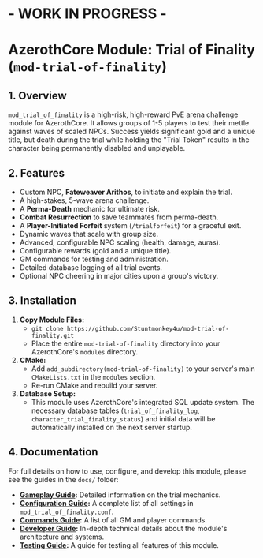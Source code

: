 # - WORK IN PROGRESS -
# AzerothCore Module: Trial of Finality (`mod-trial-of-finality`)

## 1. Overview

`mod_trial_of_finality` is a high-risk, high-reward PvE arena challenge module for AzerothCore. It allows groups of 1-5 players to test their mettle against waves of scaled NPCs. Success yields significant gold and a unique title, but death during the trial while holding the "Trial Token" results in the character being permanently disabled and unplayable.

## 2. Features

*   Custom NPC, **Fateweaver Arithos**, to initiate and explain the trial.
*   A high-stakes, 5-wave arena challenge.
*   A **Perma-Death** mechanic for ultimate risk.
*   **Combat Resurrection** to save teammates from perma-death.
*   A **Player-Initiated Forfeit** system (`/trialforfeit`) for a graceful exit.
*   Dynamic waves that scale with group size.
*   Advanced, configurable NPC scaling (health, damage, auras).
*   Configurable rewards (gold and a unique title).
*   GM commands for testing and administration.
*   Detailed database logging of all trial events.
*   Optional NPC cheering in major cities upon a group's victory.

## 3. Installation

1.  **Copy Module Files:**
    *   `git clone https://github.com/Stuntmonkey4u/mod-trial-of-finality.git`
    *   Place the entire `mod-trial-of-finality` directory into your AzerothCore's `modules` directory.
2.  **CMake:**
    *   Add `add_subdirectory(mod-trial-of-finality)` to your server's main `CMakeLists.txt` in the `modules` section.
    *   Re-run CMake and rebuild your server.
3.  **Database Setup:**
    *   This module uses AzerothCore's integrated SQL update system. The necessary database tables (`trial_of_finality_log`, `character_trial_finality_status`) and initial data will be automatically installed on the next server startup.

## 4. Documentation

For full details on how to use, configure, and develop this module, please see the guides in the `docs/` folder:

*   **[Gameplay Guide](docs/GAMEPLAY_GUIDE.md):** Detailed information on the trial mechanics.
*   **[Configuration Guide](docs/CONFIGURATION_GUIDE.md):** A complete list of all settings in `mod_trial_of_finality.conf`.
*   **[Commands Guide](docs/COMMANDS_GUIDE.md):** A list of all GM and player commands.
*   **[Developer Guide](docs/DEVELOPER_GUIDE.md):** In-depth technical details about the module's architecture and systems.
*   **[Testing Guide](docs/testing_guide.md):** A guide for testing all features of this module.
